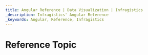 ```yaml
---
title: Angular Reference | Data Visualization | Infragistics
_description: Infragistics' Angular Reference
_keywords: Angular, Reference, Infragistics
---
```


# Reference Topic
